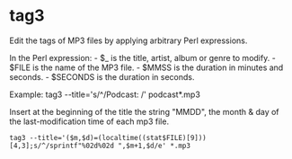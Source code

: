 tag3
====

Edit the tags of MP3 files by applying arbitrary Perl expressions.

In the Perl expression:
    - $_ is the title, artist, album or genre to modify.
    - $FILE is the name of the MP3 file.
    - $MMSS is the duration in minutes and seconds.
    - $SECONDS is the duration in seconds.

Example:
    tag3 --title='s/^/Podcast: /' podcast*.mp3

Insert at the beginning of the title the string "MMDD", the month & day of
the last-modification time of each mp3 file.

    tag3 --title='($m,$d)=(localtime((stat$FILE)[9]))[4,3];s/^/sprintf"%02d%02d ",$m+1,$d/e' *.mp3
